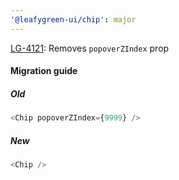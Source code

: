 ```yaml
---
'@leafygreen-ui/chip': major
---
```


[LG-4121](https://jira.mongodb.org/browse/LG-4121): Removes `popoverZIndex` prop

#### Migration guide

##### Old
```js
<Chip popoverZIndex={9999} />
```

##### New
```js
<Chip />
```
